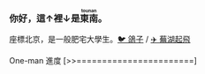 ### 你好，這↑裡↓是<ruby>東南<rt>tounan</rt></ruby>。

座標北京<!--（大噓）-->，是一般肥宅大學生。[🐦 鴿子](https://twitter.com/ExpXLnA) / [✈️ 蕪湖起飛](https://t.me/GPLv3)

One-man 進度 \[>>=======================\]

<!--
**tounan/tounan** is a ✨ _special_ ✨ repository because its `README.md` (this file) appears on your GitHub profile.

